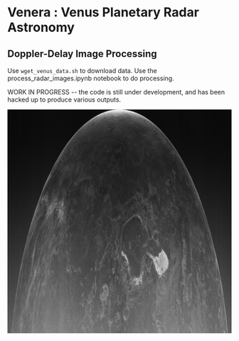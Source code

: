 # Venera : Venus Planetary Radar Astronomy
## Doppler-Delay Image Processing
Use `wget_venus_data.sh` to download data.
Use the process_radar_images.ipynb notebook to do processing.

WORK IN PROGRESS -- the code is still under development, and has been hacked up to produce various outputs.

![venus_ocp_20150813_161747_small.png](/figures/venus_ocp_20150813_161747_small.png)

